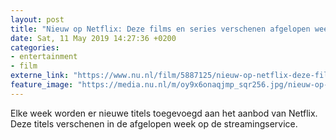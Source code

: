 ```yaml
---
layout: post
title: "Nieuw op Netflix: Deze films en series verschenen afgelopen week"
date: Sat, 11 May 2019 14:27:36 +0200
categories: 
- entertainment 
- film 
externe_link: "https://www.nu.nl/film/5887125/nieuw-op-netflix-deze-films-en-series-verschenen-afgelopen-week.html"
feature_image: "https://media.nu.nl/m/oy9x6onaqjmp_sqr256.jpg/nieuw-op-netflix-deze-films-en-series-verschenen-afgelopen-week.jpg"
---
```


Elke week worden er nieuwe titels toegevoegd aan het aanbod van Netflix. Deze titels verschenen in de afgelopen week op de streamingservice.

